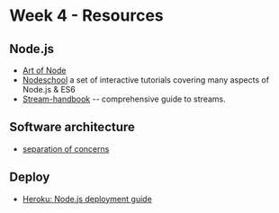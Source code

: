 # Week 4 - Resources


## Node.js

- [Art of Node](https://github.com/maxogden/art-of-node)
- [Nodeschool](https://nodeschool.io/) a set of interactive tutorials covering many aspects of Node.js & ES6
- [Stream-handbook](https://github.com/substack/stream-handbook) -- comprehensive guide to streams.


## Software architecture

- [separation of concerns](https://en.wikipedia.org/wiki/Separation_of_concerns)


## Deploy

- [Heroku: Node.js deployment guide](https://devcenter.heroku.com/articles/getting-started-with-nodejs)
